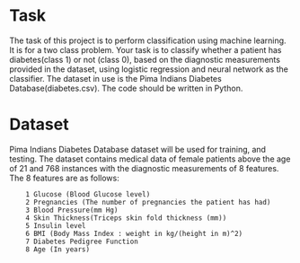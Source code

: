 # Task

The task of this project is to perform classification using machine learning. It is for a two class problem. Your task is to classify whether a patient has diabetes(class 1) or not (class 0), based on the diagnostic measurements provided in the dataset, using logistic regression and neural network as the classifier. The dataset in use is the Pima Indians Diabetes Database(diabetes.csv). The code should be written in Python.

# Dataset

Pima Indians Diabetes Database dataset will be used for training, and testing. The dataset contains medical data of female patients above the age of 21 and 768 instances with the diagnostic measurements of 8 features. The 8 features are as follows: <br>

        1 Glucose (Blood Glucose level)
        2 Pregnancies (The number of pregnancies the patient has had)
        3 Blood Pressure(mm Hg)
        4 Skin Thickness(Triceps skin fold thickness (mm))
        5 Insulin level
        6 BMI (Body Mass Index : weight in kg/(height in m)^2)
        7 Diabetes Pedigree Function
        8 Age (In years)
